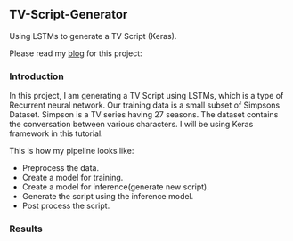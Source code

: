 ## TV-Script-Generator
Using LSTMs to generate a TV Script (Keras).

Please read my [blog](https://medium.com/@shivajbd/generating-a-tv-script-using-recurrent-neural-networks-dd0a645e97e7) for this project:

### Introduction

In this project, I am generating a TV Script using LSTMs, which is a type of Recurrent neural network. Our training data is a small subset of Simpsons Dataset. Simpson is a TV series having 27 seasons. The dataset contains the conversation between various characters. I will be using Keras framework in this tutorial.

This is how my pipeline looks like:

- Preprocess the data.
- Create a model for training.
- Create a model for inference(generate new script).
- Generate the script using the inference model.
- Post process the script.

### Results

<script src="https://gist.github.com/shivaverma/984e65b3239e54c8b9a2ac6d653ff431.js"></script>


